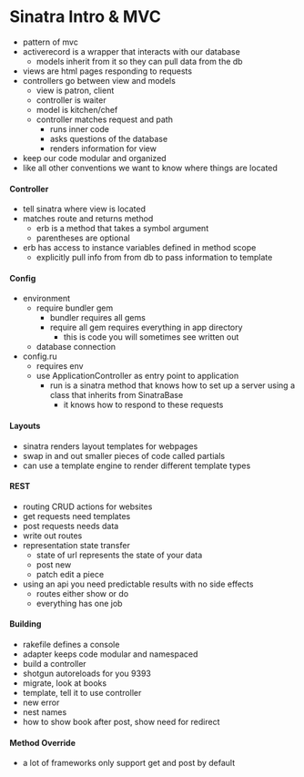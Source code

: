 # Sinatra Intro & MVC
- pattern of mvc
- activerecord is a wrapper that interacts with our database
  - models inherit from it so they can pull data from the db
- views are html pages responding to requests
- controllers go between view and models  
  - view is patron, client
  - controller is waiter
  - model is kitchen/chef
  - controller matches request and path
    - runs inner code
    - asks questions of the database
    - renders information for view
- keep our code modular and organized
- like all other conventions we want to know where things are located

#### Controller
- tell sinatra where view is located
- matches route and returns method
  - erb is a method that takes a symbol argument
  - parentheses are optional
- erb has access to instance variables defined in method scope
  - explicitly pull info from from db to pass information to template

#### Config
- environment
  - require bundler gem
    - bundler requires all gems
    - require all gem requires everything in app directory
      -  this is code you will sometimes see written out
  -  database connection
- config.ru
  - requires env
  - use ApplicationController as entry point to application
    - run is a sinatra method that knows how to set up a server using a class that inherits from SinatraBase
      - it knows how to respond to these requests

#### Layouts
  - sinatra renders layout templates for webpages
  - swap in and out smaller pieces of code called partials
  - can use a template engine to render different template types

#### REST
  - routing CRUD actions for websites
  - get requests need templates
  - post requests needs data
  - write out routes
  - representation state transfer
    - state of url represents the state of your data
    - post new
    - patch edit a piece
  - using an api you need predictable results with no side effects
    - routes either show or do
    - everything has one job

#### Building
- rakefile defines a console
- adapter keeps code modular and namespaced
- build a controller
- shotgun autoreloads for you 9393
- migrate, look at books
- template, tell it to use controller
- new error
- nest names
- how to show book after post, show need for redirect

#### Method Override
- a lot of frameworks only support get and post by default
